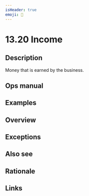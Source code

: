 ```yaml
---
isHeader: true
emoji: 🤑
---
```


# 13.20 Income

## Description

Money that is earned by the business.

## Ops manual

## Examples

## Overview

## Exceptions

## Also see

## Rationale

## Links
